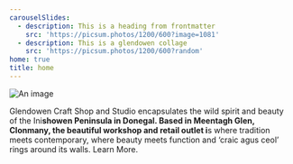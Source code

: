 ```yaml
---
carouselSlides:
  - description: This is a heading from frontmatter
    src: 'https://picsum.photos/1200/600?image=1081'
  - description: This is a glendowen collage
    src: 'https://picsum.photos/1200/600?random'
home: true
title: home
---
```

![An image](https://picsum.photos/600/200?random)

Glendowen Craft Shop and Studio encapsulates the wild spirit and beauty of the Ini**showen Peninsula in Donegal. Based in Meentagh Glen, Clonmany, the beautiful workshop and retail outlet i**s where tradition meets contemporary, where beauty meets function and ‘craic agus ceol’ rings around its walls. Learn More.
